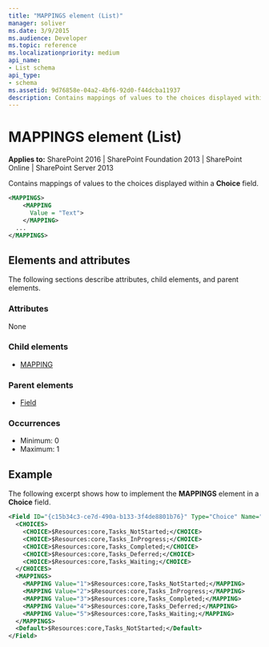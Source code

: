 ```yaml
---
title: "MAPPINGS element (List)"
manager: soliver
ms.date: 3/9/2015
ms.audience: Developer
ms.topic: reference
ms.localizationpriority: medium
api_name:
- List schema
api_type:
- schema
ms.assetid: 9d76858e-04a2-4bf6-92d0-f44dcba11937
description: Contains mappings of values to the choices displayed within a Choice field.
---
```


# MAPPINGS element (List)

**Applies to:** SharePoint 2016 | SharePoint Foundation 2013 | SharePoint Online | SharePoint Server 2013

Contains mappings of values to the choices displayed within a **Choice** field.

```XML
<MAPPINGS>
    <MAPPING
      Value = "Text">
    </MAPPING>
  ...
</MAPPINGS>
```

## Elements and attributes

The following sections describe attributes, child elements, and parent elements.

### Attributes

None

### Child elements

- [MAPPING](mapping-element-list.md)

### Parent elements

- [Field](field-element-list.md)

### Occurrences

- Minimum: 0
- Maximum: 1

## Example

The following excerpt shows how to implement the **MAPPINGS** element in a **Choice** field.

```XML
<Field ID="{c15b34c3-ce7d-490a-b133-3f4de8801b76}" Type="Choice" Name="Status" DisplayName="$Resources:core,Tasks_Status;" SourceID="http://schemas.microsoft.com/sharepoint/v3" StaticName="Status">
  <CHOICES>
    <CHOICE>$Resources:core,Tasks_NotStarted;</CHOICE>
    <CHOICE>$Resources:core,Tasks_InProgress;</CHOICE>
    <CHOICE>$Resources:core,Tasks_Completed;</CHOICE>
    <CHOICE>$Resources:core,Tasks_Deferred;</CHOICE>
    <CHOICE>$Resources:core,Tasks_Waiting;</CHOICE>
  </CHOICES>
  <MAPPINGS>
    <MAPPING Value="1">$Resources:core,Tasks_NotStarted;</MAPPING>
    <MAPPING Value="2">$Resources:core,Tasks_InProgress;</MAPPING>
    <MAPPING Value="3">$Resources:core,Tasks_Completed;</MAPPING>
    <MAPPING Value="4">$Resources:core,Tasks_Deferred;</MAPPING>
    <MAPPING Value="5">$Resources:core,Tasks_Waiting;</MAPPING>
  </MAPPINGS>
  <Default>$Resources:core,Tasks_NotStarted;</Default>
</Field>
```

<br/>

